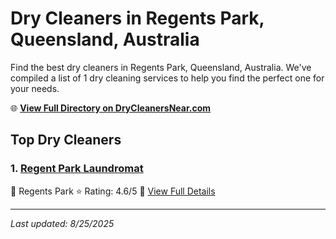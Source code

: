 # Dry Cleaners in Regents Park, Queensland, Australia

Find the best dry cleaners in Regents Park, Queensland, Australia. We've compiled a list of 1 dry cleaning services to help you find the perfect one for your needs.

🌐 **[View Full Directory on DryCleanersNear.com](https://drycleanersnear.com/city/Australia/Queensland/Regents%20Park)**

## Top Dry Cleaners

### 1. [Regent Park Laundromat](https://drycleanersnear.com/dryCleaner/68aa736d39cc7c0899005afd/regent-park-laundromat)
📍 Regents Park
⭐ Rating: 4.6/5
🔗 [View Full Details](https://drycleanersnear.com/dryCleaner/68aa736d39cc7c0899005afd/regent-park-laundromat)


---

*Last updated: 8/25/2025*
